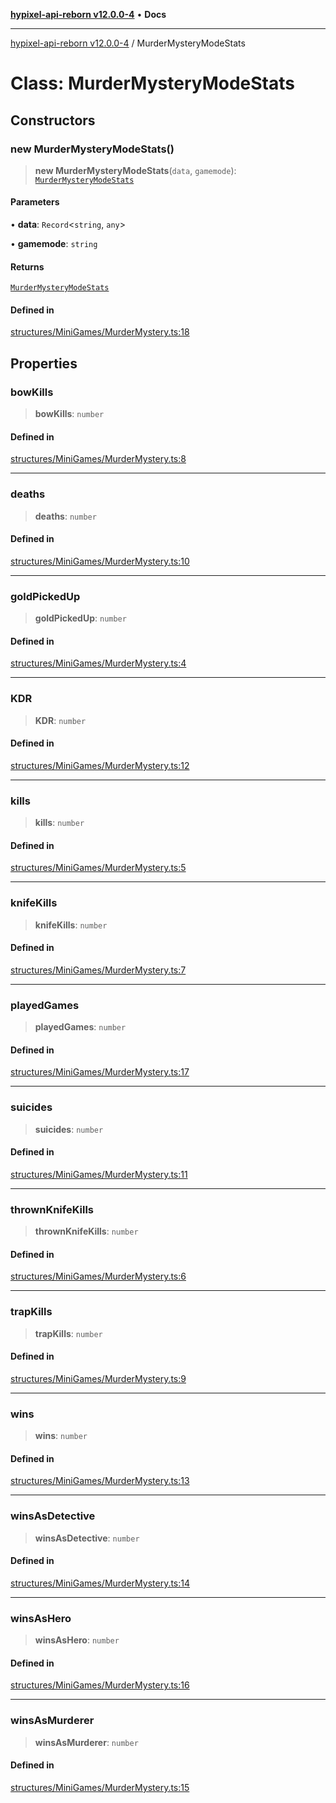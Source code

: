 [**hypixel-api-reborn v12.0.0-4**](../README.md) • **Docs**

***

[hypixel-api-reborn v12.0.0-4](../globals.md) / MurderMysteryModeStats

# Class: MurderMysteryModeStats

## Constructors

### new MurderMysteryModeStats()

> **new MurderMysteryModeStats**(`data`, `gamemode`): [`MurderMysteryModeStats`](MurderMysteryModeStats.md)

#### Parameters

• **data**: `Record`\<`string`, `any`\>

• **gamemode**: `string`

#### Returns

[`MurderMysteryModeStats`](MurderMysteryModeStats.md)

#### Defined in

[structures/MiniGames/MurderMystery.ts:18](https://github.com/Kathund/REBORN-docs-TEST/blob/1c14a4fa83649d1c26475bdd62d394bf5095b016/src/structures/MiniGames/MurderMystery.ts#L18)

## Properties

### bowKills

> **bowKills**: `number`

#### Defined in

[structures/MiniGames/MurderMystery.ts:8](https://github.com/Kathund/REBORN-docs-TEST/blob/1c14a4fa83649d1c26475bdd62d394bf5095b016/src/structures/MiniGames/MurderMystery.ts#L8)

***

### deaths

> **deaths**: `number`

#### Defined in

[structures/MiniGames/MurderMystery.ts:10](https://github.com/Kathund/REBORN-docs-TEST/blob/1c14a4fa83649d1c26475bdd62d394bf5095b016/src/structures/MiniGames/MurderMystery.ts#L10)

***

### goldPickedUp

> **goldPickedUp**: `number`

#### Defined in

[structures/MiniGames/MurderMystery.ts:4](https://github.com/Kathund/REBORN-docs-TEST/blob/1c14a4fa83649d1c26475bdd62d394bf5095b016/src/structures/MiniGames/MurderMystery.ts#L4)

***

### KDR

> **KDR**: `number`

#### Defined in

[structures/MiniGames/MurderMystery.ts:12](https://github.com/Kathund/REBORN-docs-TEST/blob/1c14a4fa83649d1c26475bdd62d394bf5095b016/src/structures/MiniGames/MurderMystery.ts#L12)

***

### kills

> **kills**: `number`

#### Defined in

[structures/MiniGames/MurderMystery.ts:5](https://github.com/Kathund/REBORN-docs-TEST/blob/1c14a4fa83649d1c26475bdd62d394bf5095b016/src/structures/MiniGames/MurderMystery.ts#L5)

***

### knifeKills

> **knifeKills**: `number`

#### Defined in

[structures/MiniGames/MurderMystery.ts:7](https://github.com/Kathund/REBORN-docs-TEST/blob/1c14a4fa83649d1c26475bdd62d394bf5095b016/src/structures/MiniGames/MurderMystery.ts#L7)

***

### playedGames

> **playedGames**: `number`

#### Defined in

[structures/MiniGames/MurderMystery.ts:17](https://github.com/Kathund/REBORN-docs-TEST/blob/1c14a4fa83649d1c26475bdd62d394bf5095b016/src/structures/MiniGames/MurderMystery.ts#L17)

***

### suicides

> **suicides**: `number`

#### Defined in

[structures/MiniGames/MurderMystery.ts:11](https://github.com/Kathund/REBORN-docs-TEST/blob/1c14a4fa83649d1c26475bdd62d394bf5095b016/src/structures/MiniGames/MurderMystery.ts#L11)

***

### thrownKnifeKills

> **thrownKnifeKills**: `number`

#### Defined in

[structures/MiniGames/MurderMystery.ts:6](https://github.com/Kathund/REBORN-docs-TEST/blob/1c14a4fa83649d1c26475bdd62d394bf5095b016/src/structures/MiniGames/MurderMystery.ts#L6)

***

### trapKills

> **trapKills**: `number`

#### Defined in

[structures/MiniGames/MurderMystery.ts:9](https://github.com/Kathund/REBORN-docs-TEST/blob/1c14a4fa83649d1c26475bdd62d394bf5095b016/src/structures/MiniGames/MurderMystery.ts#L9)

***

### wins

> **wins**: `number`

#### Defined in

[structures/MiniGames/MurderMystery.ts:13](https://github.com/Kathund/REBORN-docs-TEST/blob/1c14a4fa83649d1c26475bdd62d394bf5095b016/src/structures/MiniGames/MurderMystery.ts#L13)

***

### winsAsDetective

> **winsAsDetective**: `number`

#### Defined in

[structures/MiniGames/MurderMystery.ts:14](https://github.com/Kathund/REBORN-docs-TEST/blob/1c14a4fa83649d1c26475bdd62d394bf5095b016/src/structures/MiniGames/MurderMystery.ts#L14)

***

### winsAsHero

> **winsAsHero**: `number`

#### Defined in

[structures/MiniGames/MurderMystery.ts:16](https://github.com/Kathund/REBORN-docs-TEST/blob/1c14a4fa83649d1c26475bdd62d394bf5095b016/src/structures/MiniGames/MurderMystery.ts#L16)

***

### winsAsMurderer

> **winsAsMurderer**: `number`

#### Defined in

[structures/MiniGames/MurderMystery.ts:15](https://github.com/Kathund/REBORN-docs-TEST/blob/1c14a4fa83649d1c26475bdd62d394bf5095b016/src/structures/MiniGames/MurderMystery.ts#L15)
